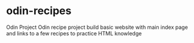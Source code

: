 # odin-recipes
Odin Project
Odin recipe project build basic website with main index page and links to a few recipes to practice HTML knowledge